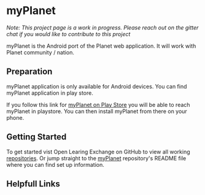 # myPlanet
_Note: This project page is a work in progress. Please reach out 
on the gitter chat if you would like to contribute to this project_

myPlanet is the Android port of the Planet web application. It will work 
with Planet community / nation.


## Preparation
myPlanet application is only available for Android devices. You can find myPlanet application in play store.

If you follow this link for [myPlanet on Play Store](https://play.google.com/store/apps/details?id=org.ole.planet.myplanet) 
you will be able to reach myPlanet in playstore. You can then install myPlanet from there on your phone.

## Getting Started
To get started vist Open Learing Exchange on GitHub to view all working
[repositories](https://github.com/open-learning-exchange). Or jump straight to the [myPlanet](https://github.com/open-learning-exchange/myplanet) 
repository's README file where you can find set up information. 

## Helpfull Links

